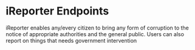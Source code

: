 # iReporter Endpoints
iReporter enables any/every citizen to bring any form of corruption to the notice of appropriate authorities and the general public. Users can also report on things that needs government intervention

